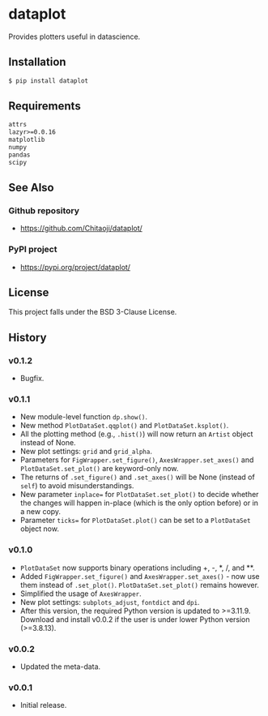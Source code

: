 # dataplot
Provides plotters useful in datascience.

## Installation
```sh
$ pip install dataplot
```

## Requirements
```txt
attrs
lazyr>=0.0.16
matplotlib
numpy
pandas
scipy
```

## See Also
### Github repository
* https://github.com/Chitaoji/dataplot/

### PyPI project
* https://pypi.org/project/dataplot/

## License
This project falls under the BSD 3-Clause License.

## History

### v0.1.2
* Bugfix.

### v0.1.1
* New module-level function `dp.show()`.
* New method `PlotDataSet.qqplot()` and `PlotDataSet.ksplot()`.
* All the plotting method (e.g., `.hist()`) will now return an `Artist` object instead of None.
* New plot settings: `grid` and `grid_alpha`.
* Parameters for `FigWrapper.set_figure()`, `AxesWrapper.set_axes()` and `PlotDataSet.set_plot()` are keyword-only now.
* The returns of `.set_figure()` and `.set_axes()` will be None (instead of `self`) to avoid misunderstandings.
* New parameter `inplace=` for `PlotDataSet.set_plot()` to decide whether the changes will happen in-place (which is the only option before) or in a new copy.
* Parameter `ticks=` for `PlotDataSet.plot()` can be set to a `PlotDataSet` object now.

### v0.1.0
* `PlotDataSet` now supports binary operations including +, -, *, /, and **.
* Added `FigWrapper.set_figure()` and `AxesWrapper.set_axes()` - now use them instead of `.set_plot()`. `PlotDataSet.set_plot()` remains however.
* Simplified the usage of `AxesWrapper`.
* New plot settings: `subplots_adjust`, `fontdict` and `dpi`.
* After this version, the required Python version is updated to >=3.11.9. Download and install v0.0.2 if the user is under lower Python version (>=3.8.13).

### v0.0.2
* Updated the meta-data.

### v0.0.1
* Initial release.
